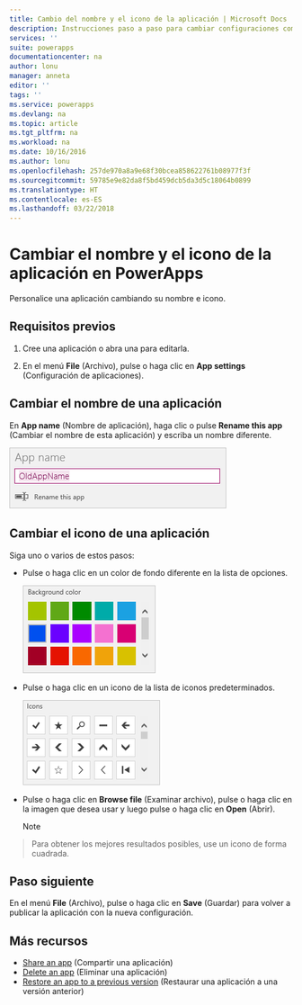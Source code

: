 ```yaml
---
title: Cambio del nombre y el icono de la aplicación | Microsoft Docs
description: Instrucciones paso a paso para cambiar configuraciones como el nombre y el icono de la aplicación
services: ''
suite: powerapps
documentationcenter: na
author: lonu
manager: anneta
editor: ''
tags: ''
ms.service: powerapps
ms.devlang: na
ms.topic: article
ms.tgt_pltfrm: na
ms.workload: na
ms.date: 10/16/2016
ms.author: lonu
ms.openlocfilehash: 257de970a8a9e68f30bcea858622761b08977f3f
ms.sourcegitcommit: 59785e9e82da8f5bd459dcb5da3d5c18064b0899
ms.translationtype: HT
ms.contentlocale: es-ES
ms.lasthandoff: 03/22/2018
---
```

# <a name="change-app-name-and-icon-in-powerapps"></a>Cambiar el nombre y el icono de la aplicación en PowerApps
Personalice una aplicación cambiando su nombre e icono.

## <a name="prerequisites"></a>Requisitos previos
1. Cree una aplicación o abra una para editarla.

2. En el menú **File** (Archivo), pulse o haga clic en **App settings** (Configuración de aplicaciones).

## <a name="rename-an-app"></a>Cambiar el nombre de una aplicación
En **App name** (Nombre de aplicación), haga clic o pulse **Rename this app** (Cambiar el nombre de esta aplicación) y escriba un nombre diferente.

![Cerrar una aplicación](./media/set-name-tile/rename-app.png)

## <a name="change-an-app-tile"></a>Cambiar el icono de una aplicación
Siga uno o varios de estos pasos:

* Pulse o haga clic en un color de fondo diferente en la lista de opciones.

    ![Seleccionar un color de icono](./media/set-name-tile/tile-colors.png)

* Pulse o haga clic en un icono de la lista de iconos predeterminados.

    ![Seleccionar un icono](./media/set-name-tile/tile-icons.png)

* Pulse o haga clic en **Browse file** (Examinar archivo), pulse o haga clic en la imagen que desea usar y luego pulse o haga clic en **Open** (Abrir).

    > [!NOTE]
> Para obtener los mejores resultados posibles, use un icono de forma cuadrada.

## <a name="next-step"></a>Paso siguiente
En el menú **File** (Archivo), pulse o haga clic en **Save** (Guardar) para volver a publicar la aplicación con la nueva configuración.

## <a name="more-resources"></a>Más recursos
* [Share an app](share-app.md) (Compartir una aplicación)
* [Delete an app](delete-app.md) (Eliminar una aplicación)
* [Restore an app to a previous version](restore-an-app.md) (Restaurar una aplicación a una versión anterior)
